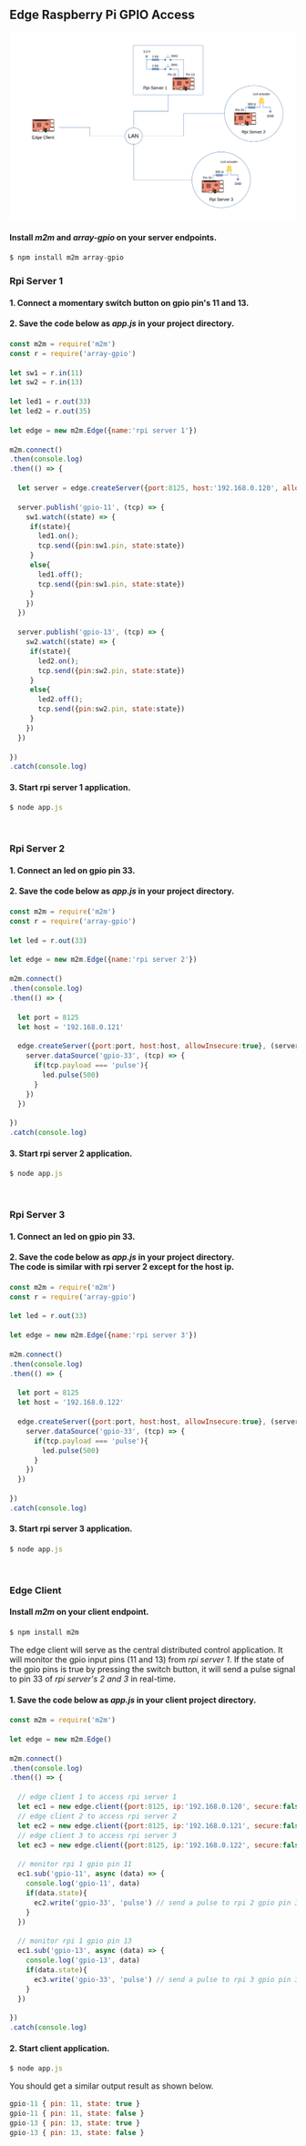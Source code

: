 ## Edge Raspberry Pi GPIO Access
![](assets/edge-rpi-gpio-access.svg)
[](https://raw.githubusercontent.com/EdoLabs/src2/master/quicktour.svg?sanitize=true)

#### Install *m2m* and *array-gpio* on your server endpoints.

```js
$ npm install m2m array-gpio
```

### Rpi Server 1 
#### 1. Connect a momentary switch button on gpio pin's 11 and 13.
#### 2. Save the code below as *app.js* in your project directory. 

```js
const m2m = require('m2m')
const r = require('array-gpio')

let sw1 = r.in(11)
let sw2 = r.in(13)

let led1 = r.out(33)
let led2 = r.out(35)

let edge = new m2m.Edge({name:'rpi server 1'})

m2m.connect()
.then(console.log)
.then(() => {

  let server = edge.createServer({port:8125, host:'192.168.0.120', allowInsecure:true})

  server.publish('gpio-11', (tcp) => {
    sw1.watch((state) => {
     if(state){
       led1.on();
       tcp.send({pin:sw1.pin, state:state})     
     }
     else{
       led1.off();
       tcp.send({pin:sw1.pin, state:state})  
     }
    })
  })

  server.publish('gpio-13', (tcp) => {
    sw2.watch((state) => {
     if(state){
       led2.on();
       tcp.send({pin:sw2.pin, state:state})     
     }
     else{
       led2.off();
       tcp.send({pin:sw2.pin, state:state})  
     }
    })
  })

})
.catch(console.log)
```

#### 3. Start rpi server 1 application.

```js
$ node app.js
```
<br>

### Rpi Server 2

#### 1. Connect an led on gpio pin 33.

#### 2. Save the code below as *app.js* in your project directory.

```js
const m2m = require('m2m')
const r = require('array-gpio')

let led = r.out(33)

let edge = new m2m.Edge({name:'rpi server 2'})

m2m.connect()
.then(console.log) 
.then(() => {
  
  let port = 8125	
  let host = '192.168.0.121'
    
  edge.createServer({port:port, host:host, allowInsecure:true}, (server) => {
    server.dataSource('gpio-33', (tcp) => {
      if(tcp.payload === 'pulse'){
        led.pulse(500)
      }
    })	
  })

})
.catch(console.log)
```

#### 3. Start rpi server 2 application.

```js
$ node app.js
```
<br>

### Rpi Server 3

#### 1. Connect an led on gpio pin 33.
#### 2. Save the code below as *app.js* in your project directory. <br> The code is similar with rpi server 2 except for the host ip. 

```js
const m2m = require('m2m')
const r = require('array-gpio')

let led = r.out(33)

let edge = new m2m.Edge({name:'rpi server 3'})

m2m.connect()
.then(console.log)
.then(() => {
  
  let port = 8125	
  let host = '192.168.0.122'
    
  edge.createServer({port:port, host:host, allowInsecure:true}, (server) => {
    server.dataSource('gpio-33', (tcp) => {
      if(tcp.payload === 'pulse'){
        led.pulse(500)
      }
    })	
  })

})
.catch(console.log)
```

#### 3. Start rpi server 3 application.

```js
$ node app.js
```

<br>

### Edge Client

#### Install *m2m* on your client endpoint.

```js
$ npm install m2m
```

The edge client will serve as the central distributed control application. It will monitor the gpio input pins (11 and 13) from *rpi server 1*. If the state of the gpio pins is true by pressing the switch button, it will send a pulse signal to pin 33 of *rpi server's 2 and 3* in real-time.  
#### 1. Save the code below as *app.js* in your client project directory.

```js
const m2m = require('m2m') 

let edge = new m2m.Edge()

m2m.connect()
.then(console.log)
.then(() => {

  // edge client 1 to access rpi server 1
  let ec1 = new edge.client({port:8125, ip:'192.168.0.120', secure:false})
  // edge client 2 to access rpi server 2
  let ec2 = new edge.client({port:8125, ip:'192.168.0.121', secure:false})
  // edge client 3 to access rpi server 3
  let ec3 = new edge.client({port:8125, ip:'192.168.0.122', secure:false}) 

  // monitor rpi 1 gpio pin 11 
  ec1.sub('gpio-11', async (data) => {
    console.log('gpio-11', data)
    if(data.state){
      ec2.write('gpio-33', 'pulse') // send a pulse to rpi 2 gpio pin 33
    }
  })

  // monitor rpi 1 gpio pin 13
  ec1.sub('gpio-13', async (data) => {
    console.log('gpio-13', data)
    if(data.state){
      ec3.write('gpio-33', 'pulse') // send a pulse to rpi 3 gpio pin 33
    }
  })

})
.catch(console.log)
```

#### 2. Start client application.
```js
$ node app.js
```
You should get a similar output result as shown below.
```js
gpio-11 { pin: 11, state: true }
gpio-11 { pin: 11, state: false }
gpio-13 { pin: 13, state: true }
gpio-13 { pin: 13, state: false }
```





